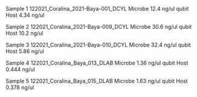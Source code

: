 Sample 1
	122021_Coralina_2021-Baya-001_DCYL 
	Microbe
	   12.4 ng/ul qubit
	Host 
	4.34 ng/ul 
	  
Sample 2
	122021_Coralina_2021-Baya-009_DCYL 
	Microbe
	   30.6 ng/ul qubit
	Host 
	10.2 ng/ul 
	  
Sample 3
	122021_Coralina_2021-Baya-010_DCYL
	Microbe
	   32.4 ng/ul qubit
	Host 
	5.86 ng/ul 
	 
Sample 4
	122021_Coralina_Baya_013_DLAB
	Microbe
	  1.36 ng/ul qubit
	Host 
	0.444 ng/ul 
		
Sample 5
	122021_Coralina_Baya_015_DLAB
	Microbe
	   1.63 ng/ul qubit
	Host 
	0.378 ng/ul 